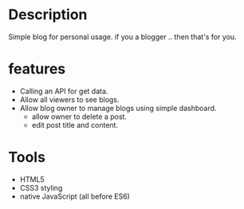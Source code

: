 # Description

Simple blog for personal usage.
if you a blogger .. then that's for you.

# features

- Calling an API for get data.
- Allow all viewers to see blogs.
- Allow blog owner to manage blogs using simple dashboard.
    - allow owner to delete a post.
    - edit post title and content.

# Tools

- HTML5
- CSS3 styling
- native JavaScript (all before ES6)

